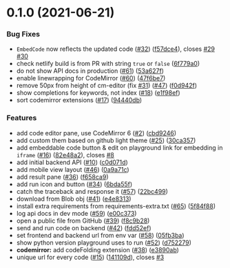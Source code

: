 # 0.1.0 (2021-06-21)

### Bug Fixes

- `EmbedCode` now reflects the updated code
  ([#32](https://github.com/toyai/python-playground/issues/32))
  ([f57dce4](https://github.com/toyai/python-playground/commit/f57dce4f6de3dcda0149accd760b8dd3344a7c36)),
  closes [#29](https://github.com/toyai/python-playground/issues/29)
  [#30](https://github.com/toyai/python-playground/issues/30)
- check netlify build is from PR with string `true` or `false`
  ([6f779a0](https://github.com/toyai/python-playground/commit/6f779a05b2cee1765deca95ad8cff8e9df2152da))
- do not show API docs in production
  ([#61](https://github.com/toyai/python-playground/issues/61))
  ([53a627f](https://github.com/toyai/python-playground/commit/53a627f9d6dde2ebee90554bba7334bd07299e91))
- enable linewrapping for CodeMirror
  ([#60](https://github.com/toyai/python-playground/issues/60))
  ([47f6be7](https://github.com/toyai/python-playground/commit/47f6be7d09399e9cb4e3e1dc674b8bf30915e1f1))
- remove 50px from height of cm-editor (fix
  [#31](https://github.com/toyai/python-playground/issues/31))
  ([#47](https://github.com/toyai/python-playground/issues/47))
  ([f0d942f](https://github.com/toyai/python-playground/commit/f0d942fd9c1371de7b13ef357131a028fc742b2a))
- show completions for keywords, not index
  ([#18](https://github.com/toyai/python-playground/issues/18))
  ([e1f98ef](https://github.com/toyai/python-playground/commit/e1f98ef8c95c0f3ecbc9e88ea13feb98d80fa460))
- sort codemirror extensions
  ([#17](https://github.com/toyai/python-playground/issues/17))
  ([94440db](https://github.com/toyai/python-playground/commit/94440dbc1beabe590c58f29036828bbbb4e623f7))

### Features

- add code editor pane, use CodeMirror 6
  ([#2](https://github.com/toyai/python-playground/issues/2))
  ([cbd9246](https://github.com/toyai/python-playground/commit/cbd92464d4b9cc4a98a046c426464999c7e40361))
- add custom them based on github light theme
  ([#25](https://github.com/toyai/python-playground/issues/25))
  ([30ca357](https://github.com/toyai/python-playground/commit/30ca357c4f944561cb8edd47106d46f1de2973dd))
- add embeddable code button & edit on playground link for embedding in `iframe`
  ([#16](https://github.com/toyai/python-playground/issues/16))
  ([82e48a2](https://github.com/toyai/python-playground/commit/82e48a28359b4f0528b1a62950272e9b305b5239)),
  closes [#8](https://github.com/toyai/python-playground/issues/8)
- add initial backend API
  ([#10](https://github.com/toyai/python-playground/issues/10))
  ([c0d071d](https://github.com/toyai/python-playground/commit/c0d071d68e6ae6d23ede246009385432d93f4d7d))
- add mobile view layout
  ([#46](https://github.com/toyai/python-playground/issues/46))
  ([0a9a71c](https://github.com/toyai/python-playground/commit/0a9a71c8ac77848d504ec3922655f4d96d4f79ed))
- add result pane ([#36](https://github.com/toyai/python-playground/issues/36))
  ([f658ca9](https://github.com/toyai/python-playground/commit/f658ca9d36a76c967eb74e9d652dc647bc7c102c))
- add run icon and button
  ([#34](https://github.com/toyai/python-playground/issues/34))
  ([6bda55f](https://github.com/toyai/python-playground/commit/6bda55f6c89337fcaa3526cecebb251de9143054))
- catch the traceback and response it
  ([#57](https://github.com/toyai/python-playground/issues/57))
  ([22bc499](https://github.com/toyai/python-playground/commit/22bc49959c97d007fdc73baec5831861c3f0d5e7))
- download from Blob obj
  ([#41](https://github.com/toyai/python-playground/issues/41))
  ([e4e8313](https://github.com/toyai/python-playground/commit/e4e8313e4c42495ac89df55d08d1e995420cab40))
- install extra requirements from requirements-extra.txt
  ([#65](https://github.com/toyai/python-playground/issues/65))
  ([5f84f88](https://github.com/toyai/python-playground/commit/5f84f884a836ec0866cad897a485a360f52fbce2))
- log api docs in dev mode
  ([#59](https://github.com/toyai/python-playground/issues/59))
  ([e00c373](https://github.com/toyai/python-playground/commit/e00c373ec695c3f8357202d8513176bcbc510f01))
- open a public file from GitHub
  ([#39](https://github.com/toyai/python-playground/issues/39))
  ([f8c9b28](https://github.com/toyai/python-playground/commit/f8c9b289f6c8a76052dfbf7a537636dd7dfed174))
- send and run code on backend
  ([#42](https://github.com/toyai/python-playground/issues/42))
  ([fdd52ef](https://github.com/toyai/python-playground/commit/fdd52efe7e90cbc23eafe5e4f5dd2a294e1aff1c))
- set frontend and backend url from env var
  ([#58](https://github.com/toyai/python-playground/issues/58))
  ([05fb3ba](https://github.com/toyai/python-playground/commit/05fb3ba73e11c79024059307102e9edb2d9f4499))
- show python version playground uses to run
  ([#52](https://github.com/toyai/python-playground/issues/52))
  ([d752279](https://github.com/toyai/python-playground/commit/d7522795d4699cb9bb82173435bf8b52aeda7a5d))
- **codemirror:** add codeFolding extension
  ([#38](https://github.com/toyai/python-playground/issues/38))
  ([e3890ab](https://github.com/toyai/python-playground/commit/e3890ab41dedacfa83a2631727f405a202ffa520))
- unique url for every code
  ([#15](https://github.com/toyai/python-playground/issues/15))
  ([141109d](https://github.com/toyai/python-playground/commit/141109dead1c8a1868b7cdb5b352d2fe2166b615)),
  closes [#3](https://github.com/toyai/python-playground/issues/3)

